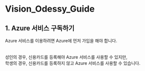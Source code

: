# Vision_Odessy_Guide

## 1. Azure 서비스 구독하기
Azure 서비스를 이용하려면 Azure에 먼저 가입을 해야 합니다.  
<br>  
성인의 경우, 신용카드를 등록해야 Azure 서비스를 사용할 수 있지만,  
학생의 경우, 신용카드를 등록하지 않고 Azure 서비스를 사용할 수 있습니다.  
